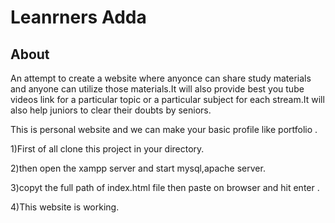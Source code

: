 # Leanrners Adda

## About

An attempt to create a website where anyonce can share study materials and anyone can utilize those materials.It will also provide best you tube videos link for a particular topic or a particular subject for each stream.It will also help juniors to clear their doubts by seniors.

               
This is personal website and we can make your basic profile like portfolio .


1)First of all clone this project in your directory.


2)then open the xampp server and start  mysql,apache server.


3)copyt the full path of index.html file then paste on browser and hit enter .


4)This website is working.
